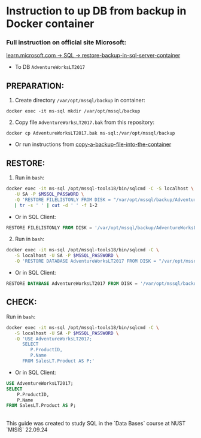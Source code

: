 # Instruction to up DB from backup in Docker container

### Full instruction on official site Microsoft:

[learn.microsoft.com -> SQL -> restore-backup-in-sql-server-container](https://learn.microsoft.com/ru-ru/sql/linux/tutorial-restore-backup-in-sql-server-container?view=sql-server-ver16&tabs=cli)


* To DB `AdventureWorksLT2017`

## PREPARATION:

1. Create directory `/var/opt/mssql/backup` in container:
```
docker exec -it ms-sql mkdir /var/opt/mssql/backup
```

2. Copy file `AdventureWorksLT2017.bak` from this repository:
```
docker cp AdventureWorksLT2017.bak ms-sql:/var/opt/mssql/backup
```

- Or run instructions from [copy-a-backup-file-into-the-container](https://learn.microsoft.com/ru-ru/sql/linux/tutorial-restore-backup-in-sql-server-container?view=sql-server-ver16&tabs=cli#copy-a-backup-file-into-the-container)


## RESTORE:

1. Run in `bash`:
```bash
docker exec -it ms-sql /opt/mssql-tools18/bin/sqlcmd -C -S localhost \
   -U SA -P $MSSQL_PASSWORD \
   -Q 'RESTORE FILELISTONLY FROM DISK = "/var/opt/mssql/backup/AdventureWorksLT2017.bak"' \
   | tr -s ' ' | cut -d ' ' -f 1-2
```

   - Or in SQL Client:
```sql
RESTORE FILELISTONLY FROM DISK = '/var/opt/mssql/backup/AdventureWorksLT2017.bak'
```

2. Run in `bash`:
```bash
docker exec -it ms-sql /opt/mssql-tools18/bin/sqlcmd -C \
   -S localhost -U SA -P $MSSQL_PASSWORD \
   -Q 'RESTORE DATABASE AdventureWorksLT2017 FROM DISK = "/var/opt/mssql/backup/AdventureWorksLT2017.bak" WITH MOVE "AdventureWorksLT2012_Data" TO "/var/opt/mssql/data/AdventureWorksLT2017_data.ndf", MOVE "AdventureWorksLT2012_Log" TO "/var/opt/mssql/data/AdventureWorksLT2017.ldf"'
```

   - Or in SQL Client:
```sql
RESTORE DATABASE AdventureWorksLT2017 FROM DISK = '/var/opt/mssql/backup/AdventureWorksLT2017.bak' WITH MOVE 'AdventureWorksLT2012_Data' TO '/var/opt/mssql/data/AdventureWorksLT2012_Data.mdf', MOVE 'AdventureWorksLT2012_Log' TO '/var/opt/mssql/data/AdventureWorksLT2012_Log.ldf';
```


## CHECK:

Run in `bash`:
```bash
docker exec -it ms-sql /opt/mssql-tools18/bin/sqlcmd -C \
   -S localhost -U SA -P $MSSQL_PASSWORD \
   -Q 'USE AdventureWorksLT2017;
      SELECT 
         P.ProductID, 
         P.Name 
      FROM SalesLT.Product AS P;'
```

   - Or in SQL Client:
```sql
USE AdventureWorksLT2017;
SELECT 
    P.ProductID, 
    P.Name 
FROM SalesLT.Product AS P;
```

<br/>
This guide was created to study SQL in the `Data Bases` course at NUST `MISIS` 22.09.24